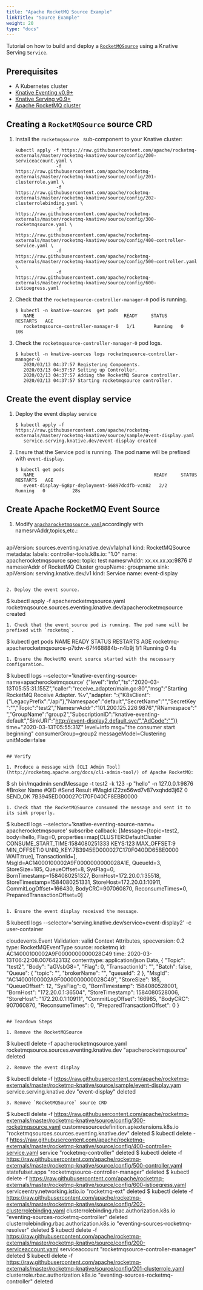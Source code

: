 ```yaml
---
title: "Apache RocketMQ Source Example"
linkTitle: "Source Example"
weight: 20
type: "docs"
---
```

Tutorial on how to build and deploy a  [`RocketMQSource`](https://github.com/apache/rocketmq-externals/tree/master/rocketmq-knative/source) using a Knative Serving `Service`.



## Prerequisites

* A Kubernetes cluster
* [Knative Eventing v0.9+](https://knative.dev/docs/install/any-kubernetes-cluster/)
* [Knative Serving v0.9+](https://knative.dev/docs/install/any-kubernetes-cluster/)
* [Apache RocketMQ cluster](http://rocketmq.apache.org/docs/quick-start/)


## Creating a `RocketMQSource` source CRD

1. Install the `rocketmqsource ` sub-component to your Knative cluster:

   ```
   kubectl apply -f https://raw.githubusercontent.com/apache/rocketmq-externals/master/rocketmq-knative/source/config/200-serviceaccount.yaml \
                  -f https://raw.githubusercontent.com/apache/rocketmq-externals/master/rocketmq-knative/source/config/201-clusterrole.yaml \
                  -f https://raw.githubusercontent.com/apache/rocketmq-externals/master/rocketmq-knative/source/config/202-clusterrolebinding.yaml \
                  -f https://raw.githubusercontent.com/apache/rocketmq-externals/master/rocketmq-knative/source/config/300-rocketmqsource.yaml \
                  -f https://raw.githubusercontent.com/apache/rocketmq-externals/master/rocketmq-knative/source/config/400-controller-service.yaml \
                  -f https://raw.githubusercontent.com/apache/rocketmq-externals/master/rocketmq-knative/source/config/500-controller.yaml \
                  -f https://raw.githubusercontent.com/apache/rocketmq-externals/master/rocketmq-knative/source/config/600-istioegress.yaml

   ```
2. Check that the `rocketmqsource-controller-manager-0` pod is running.

   ```
   $ kubectl -n knative-sources  get pods
      NAME                                 READY     STATUS    RESTARTS   AGE
      rocketmqsource-controller-manager-0   1/1       Running   0          10s
   ```
3. Check the `rocketmqsource-controller-manager-0` pod logs.


   ```
   $ kubectl -n knative-sources logs rocketmqsource-controller-manager-0
      2020/03/13 04:37:57 Registering Components.
      2020/03/13 04:37:57 Setting up Controller.
      2020/03/13 04:37:57 Adding the RocketMQ Source controller.
      2020/03/13 04:37:57 Starting rocketmqsource controller.
   ```
## Create the event display service

1. Deploy the event display service

   ```
   $ kubectl apply -f https://raw.githubusercontent.com/apache/rocketmq-externals/master/rocketmq-knative/source/sample/event-display.yaml
      service.serving.knative.dev/event-display created
   ```
1. Ensure that the Service pod is running. The pod name will be prefixed with `event-display`.
   ```
   $ kubectl get pods
      NAME                                            READY     STATUS    RESTARTS   AGE
      event-display-6g8pr-deployment-56897dcdfb-vcm82   2/2     Running   0          28s

   ```

## Create Apache RocketMQ Event Source

1. Modify [`apacharocketmqsource.yaml`](https://github.com/apache/rocketmq-externals/blob/master/rocketmq-knative/source/sample/apacherocketmqsource.yaml)accordingly with namesrvAddr,topics,etc.:

   ```yaml
  apiVersion: sources.eventing.knative.dev/v1alpha1
  kind: RocketMQSource
  metadata:
    labels:
      controller-tools.k8s.io: "1.0"
    name: apacherocketmqsource
  spec:
      topic: test
      namesrvAddr: xx.xx.xx.xx:9876 # nameserAddr of RocketMQ Cluster
      groupName: groupname
      sink:
        apiVersion: serving.knative.dev/v1
        kind: Service
        name: event-display
   ```

2. Deploy the event source.

   ```
   $ kubectl apply -f apacherocketmqsource.yaml
      rocketmqsource.sources.eventing.knative.dev/apacherocketmqsource created
   ```
1. Check that the event source pod is running. The pod name will be prefixed with `rocketmq`.

   ```
   $ kubectl get pods
      NAME                                                  READY     STATUS    RESTARTS   AGE
      rocketmq-apacherocketmqsource-p7tdw-67f468884b-n4b9j   1/1       Running   0          4s
   ```
1. Ensure the RocketMQ event source started with the necessary
   configuration.
   ```
   $ kubectl logs --selector='knative-eventing-source-name=apacherocketmqsource'
    {"level":"info","ts":"2020-03-13T05:55:31.155Z","caller":"receive_adapter/main.go:80","msg":"Starting RocketMQ Receive Adapter. %v","adapter: ":{"K8sClient":{"LegacyPrefix":"/api"},"Namespace":"default","SecretName":"","SecretKey":"","Topic":"test2","NamesrvAddr":"101.200.125.226:9876","RNamespace":"","GroupName":"group2","SubscriptionID":"knative-eventing-default","SinkURI":"http://event-display2.default.svc/","AdCode":""}}
time="2020-03-13T05:55:31Z" level=info msg="the consumer start beginning" consumerGroup=group2 messageModel=Clustering unitMode=false
   ```

## Verify

1. Produce a message with [CLI Admin Tool](http://rocketmq.apache.org/docs/cli-admin-tool/) of Apache RocketMQ:

   ```
   $ sh bin/mqadmin sendMessage -t test2 -k 123 -p "hello" -n 127.0.0.1:9876
      #Broker Name                      #QID  #Send Result            #MsgId
      iZ2ze56wd7v87vxqhdd3j6Z           0     SEND_OK                 7B3945ED000027C170F040CF8EBB0000
   ```
1. Check that the RocketMQSource consumed the message and sent it to
   its sink properly.

   ```
   $ kubectl logs --selector='knative-eventing-source-name= apacherocketmqsource'
      subscribe callback: [Message=[topic=test2, body=hello, Flag=0, properties=map[CLUSTER:DefaultCluster CONSUME_START_TIME:1584080251333 KEYS:123 MAX_OFFSET:9 MIN_OFFSET:0 UNIQ_KEY:7B3945ED000027C170F040DD65BE0000 WAIT:true], TransactionId=], MsgId=AC14000100002A9F0000000000028A1E, QueueId=3, StoreSize=185, QueueOffset=8, SysFlag=0, BornTimestamp=1584080251327, BornHost=172.20.0.1:35518, StoreTimestamp=1584080251331, StoreHost=172.20.0.1:10911, CommitLogOffset=166430, BodyCRC=907060870, ReconsumeTimes=0, PreparedTransactionOffset=0]
   ```

1. Ensure the event display received the message.

   ```
   $ kubectl logs --selector='serving.knative.dev/service=event-display2' -c user-container

  cloudevents.Event
Validation: valid
Context Attributes,
  specversion: 0.2
  type: RocketMQEventType
  source: rocketmq
  id: AC14000100002A9F0000000000028C49
  time: 2020-03-13T06:22:08.007642313Z
  contenttype: application/json
Data,
  {
    "Topic": "test2",
    "Body": "aGVsbG8=",
    "Flag": 0,
    "TransactionId": "",
    "Batch": false,
    "Queue": {
      "topic": "",
      "brokerName": "",
      "queueId": 2
    },
    "MsgId": "AC14000100002A9F0000000000028C49",
    "StoreSize": 185,
    "QueueOffset": 12,
    "SysFlag": 0,
    "BornTimestamp": 1584080528001,
    "BornHost": "172.20.0.1:36504",
    "StoreTimestamp": 1584080528006,
    "StoreHost": "172.20.0.1:10911",
    "CommitLogOffset": 166985,
    "BodyCRC": 907060870,
    "ReconsumeTimes": 0,
    "PreparedTransactionOffset": 0
  }
   ```

## Teardown Steps

1. Remove the RocketMQSource

   ```
   $ kubectl delete -f apacherocketmqsource.yaml
      rocketmqsource.sources.eventing.knative.dev "apacherocketmqsource" deleted
   ```
2. Remove the event display

   ```
   $ kubectl delete -f https://raw.githubusercontent.com/apache/rocketmq-externals/master/rocketmq-knative/source/sample/event-display.yam
      service.serving.knative.dev "event-display" deleted
   ```
3. Remove `RocketMQSource` source CRD

   ```
   $ kubectl delete -f https://raw.githubusercontent.com/apache/rocketmq-externals/master/rocketmq-knative/source/config/300-rocketmqsource.yaml
      customresourcedefinition.apiextensions.k8s.io "rocketmqsources.sources.eventing.knative.dev" deleted
   $ kubectl delete -f https://raw.githubusercontent.com/apache/rocketmq-externals/master/rocketmq-knative/source/config/400-controller-service.yaml
      service "rocketmq-controller" deleted
   $ kubectl delete -f https://raw.githubusercontent.com/apache/rocketmq-externals/master/rocketmq-knative/source/config/500-controller.yaml
      statefulset.apps "rocketmqsource-controller-manager" deleted
   $ kubectl delete -f https://raw.githubusercontent.com/apache/rocketmq-externals/master/rocketmq-knative/source/config/600-istioegress.yaml
     serviceentry.networking.istio.io "rocketmq-ext" deleted
   $ kubectl delete -f https://raw.githubusercontent.com/apache/rocketmq-externals/master/rocketmq-knative/source/config/202-clusterrolebinding.yaml
     clusterrolebinding.rbac.authorization.k8s.io "eventing-sources-rocketmq-controller" deleted
     clusterrolebinding.rbac.authorization.k8s.io "eventing-sources-rocketmq-resolver" deleted
   $ kubectl delete -f https://raw.githubusercontent.com/apache/rocketmq-externals/master/rocketmq-knative/source/config/200-serviceaccount.yaml
      serviceaccount "rocketmqsource-controller-manager" deleted
   $ kubectl delete -f https://raw.githubusercontent.com/apache/rocketmq-externals/master/rocketmq-knative/source/config/201-clusterrole.yaml
      clusterrole.rbac.authorization.k8s.io "eventing-sources-rocketmq-controller" deleted
   ```

